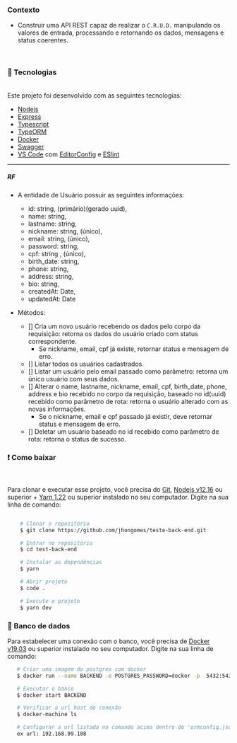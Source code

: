 ### Contexto

- Construir uma API REST capaz de realizar o `C.R.U.D.` manipulando os valores de entrada, processando e retornando os dados, mensagens e status coerentes.

<br>

### 🚀 Tecnologias
<br>
  Este projeto foi desenvolvido com as seguintes tecnologias:

- [Nodejs](https://nodejs.org/en/)
- [Express](http://expressjs.com/pt-br/)
- [Typescript](https://docs.microsoft.com/pt-br/archive/msdn-magazine/2015/january/typescript-understanding-typescript)
- [TypeORM](https://typeorm.io/#/)
- [Docker](https://www.docker.com/)
- [Swagger](https://swagger.io/tools/swagger-ui/)
- [VS Code](https://code.visualstudio.com/) com [EditorConfig](https://marketplace.visualstudio.com/items?itemName=EditorConfig.EditorConfig) e [ESlint](https://marketplace.visualstudio.com/items?itemName=dbaeumer.vscode-eslint)

---

##### RF

- A entidade de Usuário possuir as seguintes informações:
  - id: string, (primário)(gerado uuid),
  - name: string,
  - lastname: string,
  - nickname: string, (único),
  - email: string, (único),
  - password: string,
  - cpf: string , (único),
  - birth_date: string,
  - phone: string,
  - address: string,
  - bio: string,
  - createdAt: Date,
  - updatedAt: Date

- Métodos:
  - [] Cria um novo usuário recebendo os dados pelo corpo da requisição: retorna os dados do usuário criado com status correspondente.
    - Se nickname, email, cpf já existe, retornar status e mensagem de erro.
  - [] Listar todos os usuários cadastrados.
  - [] Listar um usuário pelo email passado como parâmetro: retorna um único usuário com seus dados.
  - [] Alterar o name, lastname, nickname, email, cpf, birth_date, phone, address e bio  recebido no corpo da requisição, baseado no id(uuid) recebido como parâmetro de rota: retorna o usuário alterado com as novas informações.
    - Se o nickname, email e cpf passado já existir, deve retornar status e mensagem de erro.
  - [] Deletar um usuário baseado no id recebido como parâmetro de rota: retorna o status de sucesso.

### ❗ Como baixar
<br>

Para clonar e executar esse projeto, você precisa do [Git](https://git-scm.com/), [Nodejs v12.16](https://nodejs.org/en/) ou superior + [Yarn 1.22](https://yarnpkg.com/) ou superior  instalado no seu computador. Digite na sua linha de comando:

``` bash

    # Clonar o repositório
    $ git clone https://github.com/jhongomes/teste-back-end.git

    # Entrar no repositório
    $ cd test-back-end

    # Instalar as dependências
    $ yarn

    # Abrir projeto
    $ code .

    # Execute o projeto
    $ yarn dev


```

### 🔗 Banco de dados

 Para estabelecer uma conexão com o banco, você precisa de [Docker v19.03](http://docs.docker.oeynet.com/toolbox/toolbox_install_windows/) ou superior instalado no seu computador. Digite na sua linha de comando:

 ``` bash
    # Criar uma imagem do postgres com docker
    $ docker run --name BACKEND -e POSTGRES_PASSWORD=docker -p  5432:5432 -d postgres

    # Executar o banco
    $ docker start BACKEND

    # Verificar a url host de conexão
    $ docker-machine ls

    # Configurar a url listada no comando acima dentro do 'ormconfig.json' do projeto
    ex url: 192.168.99.108



```
